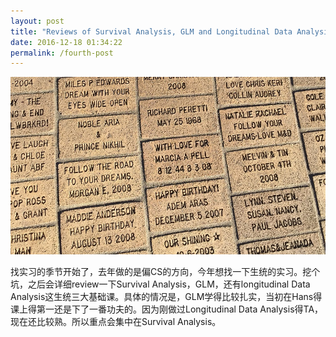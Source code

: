 ```yaml
---
layout: post
title: "Reviews of Survival Analysis, GLM and Longitudinal Data Analysis"
date: 2016-12-18 01:34:22
permalink: /fourth-post
---
```


<span class="image featured"><img src="/images/pic06.jpg" alt=""></span>

找实习的季节开始了，去年做的是偏CS的方向，今年想找一下生统的实习。挖个坑，之后会详细review一下Survival Analysis，GLM，还有longitudinal Data Analysis这生统三大基础课。具体的情况是，GLM学得比较扎实，当初在Hans得课上得第一还是下了一番功夫的。因为刚做过Longitudinal Data Analysis得TA，现在还比较熟。所以重点会集中在Survival Analysis。


